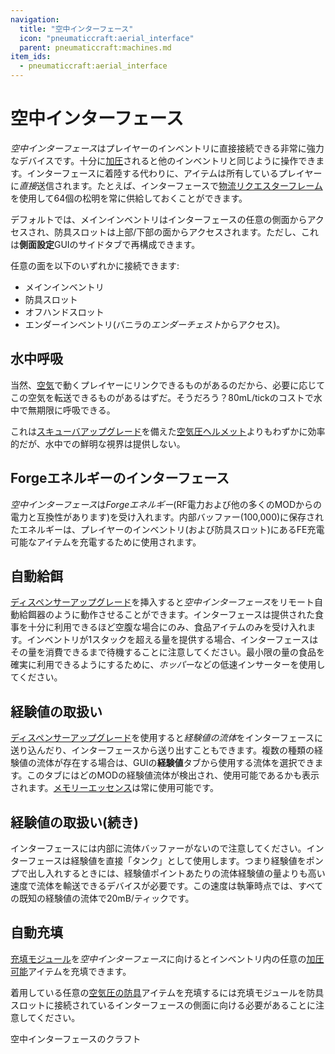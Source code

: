 ```yaml
---
navigation:
  title: "空中インターフェース"
  icon: "pneumaticcraft:aerial_interface"
  parent: pneumaticcraft:machines.md
item_ids:
  - pneumaticcraft:aerial_interface
---
```


# 空中インターフェース

*空中インターフェース*はプレイヤーのインベントリに直接接続できる非常に強力なデバイスです。十分に[加圧](../pressure.md)されると他のインベントリと同じように操作できます。インターフェースに着陸する代わりに、アイテムは所有しているプレイヤーに*直接*送信されます。たとえば、インターフェースで[物流リクエスターフレーム](../frames.md#requester)を使用して64個の松明を常に供給しておくことができます。

デフォルトでは、メインインベントリはインターフェースの任意の側面からアクセスされ、防具スロットは上部/下部の面からアクセスされます。ただし、これは**側面設定**GUIのサイドタブで再構成できます。

任意の面を以下のいずれかに接続できます:
- メインインベントリ
- 防具スロット
- オフハンドスロット
- エンダーインベントリ(バニラの*エンダーチェスト*からアクセス)。

## 水中呼吸

当然、[空気](../pressure.md)で動くプレイヤーにリンクできるものがあるのだから、必要に応じてこの空気を転送できるものがあるはずだ。そうだろう？80mL/tickのコストで水中で無期限に呼吸できる。

これは[スキューバアップグレード](../upgrades.md#scuba)を備えた[空気圧ヘルメット](../pneumatic_helmet.md)よりもわずかに効率的だが、水中での鮮明な視界は提供しない。

## Forgeエネルギーのインターフェース

*空中インターフェース*は*Forgeエネルギー*(RF電力および他の多くのMODからの電力と互換性があります)を受け入れます。内部バッファー(100,000)に保存されたエネルギーは、プレイヤーのインベントリ(および防具スロット)にあるFE充電可能なアイテムを充電するために使用されます。

## 自動給餌

[ディスペンサーアップグレード](../upgrades.md#dispenser)を挿入すると*空中インターフェース*をリモート自動給餌器のように動作させることができます。インターフェースは提供された食事を十分に利用できるほど空腹な場合にのみ、食品アイテムのみを受け入れます。インベントリが1スタックを超える量を提供する場合、インターフェースはその量を消費できるまで待機することに注意してください。最小限の量の食品を確実に利用できるようにするために、*ホッパー*などの低速インサーターを使用してください。

## 経験値の取扱い

[ディスペンサーアップグレード](../upgrades.md#dispenser)を使用すると*経験値の流体*をインターフェースに送り込んだり、インターフェースから送り出すこともできます。複数の種類の経験値の流体が存在する場合は、GUIの**経験値**タブから使用する流体を選択できます。このタブにはどのMODの経験値流体が検出され、使用可能であるかも表示されます。[メモリーエッセンス](../memory_essence.md)は常に使用可能です。

## 経験値の取扱い(続き)

インターフェースには内部に流体バッファーがないので注意してください。インターフェースは経験値を直接「タンク」として使用します。つまり経験値をポンプで出し入れするときには、経験値ポイントあたりの流体経験値の量よりも高い速度で流体を輸送できるデバイスが必要です。この速度は執筆時点では、すべての既知の経験値の流体で20mB/ティックです。

## 自動充填

[充填モジュール](../charging_module.md)を*空中インターフェース*に向けるとインベントリ内の任意の[加圧可能](../pressure.md)アイテムを充填できます。

着用している任意の[空気圧の防具](../overview.md)アイテムを充填するには充填モジュールを防具スロットに接続されているインターフェースの側面に向ける必要があることに注意してください。

空中インターフェースのクラフト

<Recipe id="pneumaticcraft:aerial_interface" />

